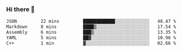 ### Hi there 👋

<!--
**WShiBin/WShiBin** is a ✨ _special_ ✨ repository because its `README.md` (this file) appears on your GitHub profile.

Here are some ideas to get you started:

- 🔭 I’m currently working on ...
- 🌱 I’m currently learning ...
- 👯 I’m looking to collaborate on ...
- 🤔 I’m looking for help with ...
- 💬 Ask me about ...
- 📫 How to reach me: ...
- 😄 Pronouns: ...
- ⚡ Fun fact: ...
-->

<!--START_SECTION:waka-->

```txt
JSON         22 mins         ████████████░░░░░░░░░░░░░   48.47 %
Markdown     8 mins          ████▒░░░░░░░░░░░░░░░░░░░░   17.54 %
Assembly     6 mins          ███▒░░░░░░░░░░░░░░░░░░░░░   13.35 %
YAML         5 mins          ██▓░░░░░░░░░░░░░░░░░░░░░░   10.96 %
C++          1 min           ▓░░░░░░░░░░░░░░░░░░░░░░░░   02.66 %
```

<!--END_SECTION:waka-->
